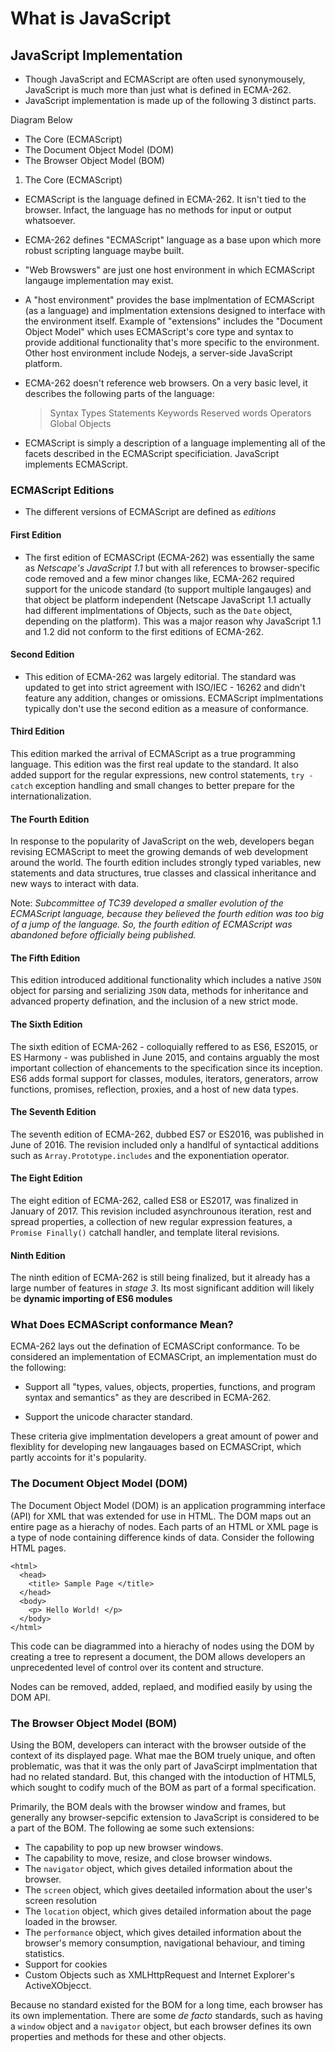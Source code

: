# What is JavaScript

## JavaScript Implementation

- Though JavaScript and ECMAScript are often used synonymousely, JavaScript is much more than just what is defined in ECMA-262.
- JavaScript implementation is made up of the following 3 distinct parts.

Diagram Below

- The Core (ECMAScript)
- The Document Object Model (DOM)
- The Browser Object Model (BOM)

1. The Core (ECMAScript)

- ECMAScript is the language defined in ECMA-262. It isn't tied to the browser. Infact, the language has no methods for input or output whatsoever.

- ECMA-262 defines "ECMAScript" language as a base upon which more robust scripting language maybe built.

- "Web Browswers" are just one host environment in which ECMAScript langauge implementation may exist.

- A "host environment" provides the base implmentation of ECMAScript (as a language) and implmentation extensions designed to interface with the environment itself. Example of "extensions" includes the "Document Object Model" which uses ECMAScript's core type and syntax to provide additional functionality that's more specific to the environment. Other host environment include Nodejs, a server-side JavaScript platform.

- ECMA-262 doesn't reference web browsers. On a very basic level, it describes the following parts of the language:

  > Syntax
  > Types
  > Statements
  > Keywords
  > Reserved words
  > Operators
  > Global Objects

- ECMAScript is simply a description of a language implementing all of the facets described in the ECMAScript specificiation. JavaScript implements ECMAScript.

### ECMAScript Editions

- The different versions of ECMAScript are defined as _editions_

#### First Edition

- The first edition of ECMASCript (ECMA-262) was essentially the same as _Netscape's JavaScript 1.1_ but with all references to browser-specific code removed and a few minor changes like, ECMA-262 required support for the unicode standard (to support multiple langauges) and that object be platform independent (Netscape JavaScript 1.1 actually had different implmentations of Objects, such as the `Date` object, depending on the platform). This was a major reason why JavaScript 1.1 and 1.2 did not conform to the first editions of ECMA-262.

#### Second Edition

- This edition of ECMA-262 was largely editorial. The standard was updated to get into strict agreement with ISO/IEC - 16262 and didn't feature any addition, changes or omissions. ECMAScript implmentations typically don't use the second edition as a measure of conformance.

#### Third Edition

This edition marked the arrival of ECMAScript as a true programming language. This edition was the first real update to the standard. It also added support for the regular expressions, new control statements, `try - catch` exception handling and small changes to better prepare for the internationalization.

#### The Fourth Edition

In response to the popularity of JavaScript on the web, developers began revising ECMAScript to meet the growing demands of web development around the world. The fourth edition includes strongly typed variables, new statements and data structures, true classes and classical inheritance and new ways to interact with data.

Note: _Subcommittee of TC39 developed a smaller evolution of the ECMAScript language, because they believed the fourth edition was too big of a jump of the language. So, the fourth edition of ECMAScript was abandoned before officially being published._

#### The Fifth Edition

This edition introduced additional functionality which includes a native `JSON` object for parsing and serializing `JSON` data, methods for inheritance and advanced property defination, and the inclusion of a new strict mode.

#### The Sixth Edition

The sixth edition of ECMA-262 - colloquially reffered to as ES6, ES2015, or ES Harmony - was published in June 2015, and contains arguably the most important collection of ehancements to the specification since its inception. ES6 adds formal support for classes, modules, iterators, generators, arrow functions, promises, reflection, proxies, and a host of new data types.

#### The Seventh Edition

The seventh edition of ECMA-262, dubbed ES7 or ES2016, was published in June of 2016. The revision included only a handlful of syntactical additions such as `Array.Prototype.includes` and the exponentiation operator.

#### The Eight Edition

The eight edition of ECMA-262, called ES8 or ES2017, was finalized in January of 2017. This revision included asynchrounous iteration, rest and spread properties, a collection of new regular expression features, a
`Promise Finally()` catchall handler, and template literal revisions.

#### Ninth Edition

The ninth edition of ECMA-262 is still being finalized, but it already has a large number of features in _stage 3_. Its most significant addition will likely be **dynamic importing of ES6 modules**

### What Does ECMAScript conformance Mean?

ECMA-262 lays out the defination of ECMASCript conformance. To be considered an implementation of ECMASCript, an implementation must do the following:

- Support all "types, values, objects, properties, functions, and program syntax and semantics" as they are described in ECMA-262.

- Support the unicode character standard.

These criteria give implmentation developers a great amount of power and flexiblity for developing new langauages based on ECMASCript, which partly accoints for it's popularity.

### The Document Object Model (DOM)

The Document Object Model (DOM) is an application programming interface (API) for XML that was extended for use in HTML. The DOM maps out an entire page as a hierachy of nodes. Each parts of an HTML or XML page is a type of node containing difference kinds of data. Consider the following HTML pages.

```
<html>
  <head>
    <title> Sample Page </title>
  </head>
  <body>
    <p> Hello World! </p>
  </body>
</html>
```

This code can be diagrammed into a hierachy of nodes using the DOM by creating a tree to represent a document, the DOM allows developers an unprecedented level of control over its content and structure.

Nodes can be removed, added, replaed, and modified easily by using the DOM API.

### The Browser Object Model (BOM)

Using the BOM, developers can interact with the browser outside of the context of its displayed page. What mae the BOM truely unique, and often problematic, was that it was the only part of JavaScirpt implmentation that had no related standard. But, this changed with the intoduction of HTML5, which sought to codify much of the BOM as part of a formal specification.

Primarily, the BOM deals with the browser window and frames, but generally any browser-sepcific extension to JavaScript is considered to be a part of the BOM. The following ae some such extensions:

- The capability to pop up new browser windows.
- The capability to move, resize, and close browser windows.
- The `navigator` object, which gives detailed information about the browser.
- The `screen` object, which gives deetailed information about the user's screen resolution
- The `location` object, which gives detailed information about the page loaded in the browser.
- The `performance` object, which gives detailed information about the browser's memory consumption, navigational behaviour, and timing statistics.
- Support for cookies
- Custom Objects such as XMLHttpRequest and Internet Explorer's ActiveXObjecct.

Because no standard existed for the BOM for a long time, each browser has its own implementation. There are some _de facto_ standards, such as having a `window` object and a `navigator` object, but each browser defines its own properties and methods for these and other objects.
